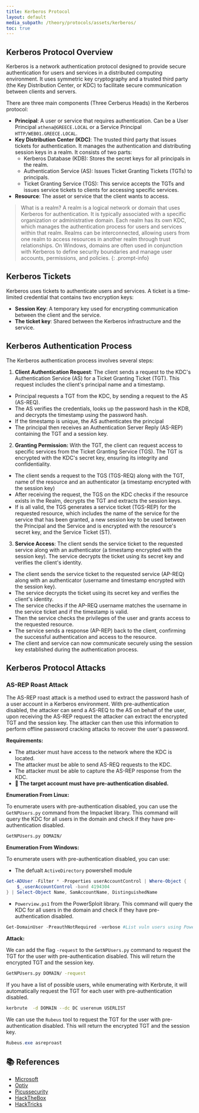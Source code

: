 ```yaml
---
title: Kerberos Protocol
layout: default
media_subpath: /theory/protocols/assets/kerberos/
toc: true
---
```


## Kerberos Protocol Overview

Kerberos is a network authentication protocol designed to provide secure authentication for users and services in a distributed computing environment. It uses symmetric key cryptography and a trusted third party (the Key Distribution Center, or KDC) to facilitate secure communication between clients and servers.

There are three main components (Three Cerberus Heads) in the Kerberos protocol:

- **Principal**: A user or service that requires authentication. Can be a User Principal `athena@GREECE.LOCAL` or a Service Principal `HTTP/WEB01.GREECE.LOCAL`.
- **Key Distribution Center (KDC)**: The trusted third party that issues tickets for authentication. It manages the authentication and distributing session keys in a realm. It consists of two parts:
  - Kerberos Database (KDB): Stores the secret keys for all principals in the realm.
  - Authentication Service (AS): Issues Ticket Granting Tickets (TGTs) to principals.
  - Ticket Granting Service (TGS): This service accepts the TGTs and issues service tickets to clients for accessing specific services.
- **Resource**: The asset or service that the client wants to access.

> What is a realm?
A realm is a logical network or domain that uses Kerberos for authentication. It is typically associated with a specific organization or administrative domain. Each realm has its own KDC, which manages the authentication process for users and services within that realm. Realms can be interconnected, allowing users from one realm to access resources in another realm through trust relationships. On Windows, domains are often used in conjunction with Kerberos to define security boundaries and manage user accounts, permissions, and policies.
{: .prompt-info}

## Kerberos Tickets

Kerberos uses tickets to authenticate users and services. A ticket is a time-limited credential that contains two encryption keys:

- **Session Key**: A temporary key used for encrypting communication between the client and the service.
- **The ticket key**: Shared between the Kerberos infrastructure and the service.

## Kerberos Authentication Process

The Kerberos authentication process involves several steps:

1. **Client Authentication Request**: The client sends a request to the KDC's Authentication Service (AS) for a Ticket Granting Ticket (TGT). This request includes the client's principal name and a timestamp. 

  - Principal requests a TGT from the KDC, by sending a request to the AS (AS-REQ).
  - The AS verifies the credentials, looks up the password hash in the KDB, and decrypts the timestamp using the password hash.
  - If the timestamp is unique, the AS authenticates the principal
  - The principal then receives an Authentication Server Reply (AS-REP) containing the TGT and a session key.

2. **Granting Permission:** With the TGT, the client can request access to specific services from the Ticket Granting Service (TGS). The TGT is encrypted with the KDC's secret key, ensuring its integrity and confidentiality.

  - The client sends a request to the TGS (TGS-REQ) along with the TGT, name of the resource and an authenticator (a timestamp encrypted with the session key)
  - After receiving the request, the TGS on the KDC checks if the resource exists in the Realm, decrypts the TGT and extracts the session keys. 
  - If is all valid, the TGS generates a service ticket (TGS-REP) for the requested resource, which includes the name of the service for the service that has been granted, a new session key to be used between the Principal and the Service and is encrypted with the resource's secret key, and the Service Ticket (ST).

3. **Service Access**: The client sends the service ticket to the requested service along with an authenticator (a timestamp encrypted with the session key). The service decrypts the ticket using its secret key and verifies the client's identity.

  - The client sends the service ticket to the requested service (AP-REQ) along with an authenticator (username and timestamp encrypted with the session key).
  - The service decrypts the ticket using its secret key and verifies the client's identity.
  - The service checks if the AP-REQ username matches the username in the service ticket and if the timestamp is valid.
  - Then the service checks the privileges of the user and grants access to the requested resource.
  - The service sends a response (AP-REP) back to the client, confirming the successful authentication and access to the resource.
  - The client and service can now communicate securely using the session key established during the authentication process.

## Kerberos Protocol Attacks

### AS-REP Roast Attack

The AS-REP roast attack is a method used to extract the password hash of a user account in a Kerberos environment. With pre-authentication disabled, the attacker can send a AS-REQ to the AS on behalf of the user, upon receiving the AS-REP request the attacker can extract the encrypted TGT and the session key. The attacker can then use this information to perform offline password cracking attacks to recover the user's password.

**Requirements:**

- The attacker must have access to the network where the KDC is located.
- The attacker must be able to send AS-REQ requests to the KDC.
- The attacker must be able to capture the AS-REP response from the KDC.
- **🚨 The target account must have pre-authentication disabled.**

**Enumeration From Linux:**

To enumerate users with pre-authentication disabled, you can use the `GetNPUsers.py` command from the Impacket library. This command will query the KDC for all users in the domain and check if they have pre-authentication disabled.

```bash
GetNPUsers.py DOMAIN/ 
```

**Enumeration From Windows:**

To enumerate users with pre-authentication disabled, you can use:

- The defualt `ActiveDirectory` powershell module

```powershell
Get-ADUser -Filter * -Properties userAccountControl | Where-Object {
    $_.userAccountControl -band 4194304
} | Select-Object Name, SamAccountName, DistinguishedName
```

- `Powerview.ps1` from the PowerSploit library. This command will query the KDC for all users in the domain and check if they have pre-authentication disabled.

```powershell
Get-DomainUser -PreauthNotRequired -verbose #List vuln users using PowerView
```

**Attack:**

We can add the flag `-request` to the `GetNPUsers.py` command to request the TGT for the user with pre-authentication disabled. This will return the encrypted TGT and the session key.

```bash
GetNPUsers.py DOMAIN/ -request
```

If you have a list of possible users, while enumerating with Kerbrute, it will automatically request the TGT for each user with pre-authentication disabled.

```bash
kerbrute  -d DOMAIN --dc DC userenum USERLIST
```


We can use the `Rubeus` tool to request the TGT for the user with pre-authentication disabled. This will return the encrypted TGT and the session key.

```powershell
Rubeus.exe asreproast 
```

## 📚 References

- [Microsoft](https://learn.microsoft.com/en-us/windows-server/security/kerberos/)
- [Optiv](https://www.optiv.com/insights/source-zero/blog/kerberos-domains-achilles-heel)
- [Picussecurity](https://www.picussecurity.com/resource/blog/as-rep-roasting-attack-explained-mitre-attack-t1558.004)
- [HackTheBox](https://www.hackthebox.com/blog/what-is-kerberos-authentication)
- [HackTricks](https://book.hacktricks.wiki/en/windows-hardening/active-directory-methodology/asreproast.html)

